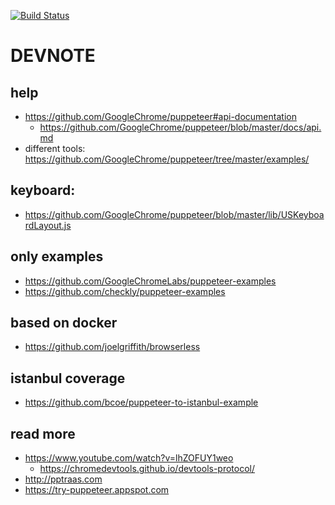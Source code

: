 [![Build Status](https://travis-ci.org/stopsopa/state-of-puppeteer.svg?branch=master)](https://travis-ci.org/stopsopa/state-of-puppeteer)

# 


# DEVNOTE
## help

* https://github.com/GoogleChrome/puppeteer#api-documentation
    * https://github.com/GoogleChrome/puppeteer/blob/master/docs/api.md
* different tools: https://github.com/GoogleChrome/puppeteer/tree/master/examples/

## keyboard:
* https://github.com/GoogleChrome/puppeteer/blob/master/lib/USKeyboardLayout.js

## only examples
* https://github.com/GoogleChromeLabs/puppeteer-examples
* https://github.com/checkly/puppeteer-examples

## based on docker
* https://github.com/joelgriffith/browserless


## istanbul coverage
* https://github.com/bcoe/puppeteer-to-istanbul-example

## read more
* https://www.youtube.com/watch?v=lhZOFUY1weo
    * https://chromedevtools.github.io/devtools-protocol/
* http://pptraas.com
* https://try-puppeteer.appspot.com
